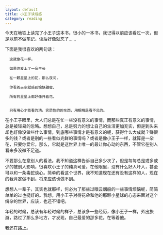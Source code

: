 ```yaml
---
layout: default
title: 小王子读后感
category: reading
---
```


今天在地铁上读完了小王子这本书，很小的一本书，我记得以前应该看过一次，但是以前不做笔记，读后好像就忘了……

下面是我很喜欢的两句话：

      这就像花一样。

      如果你爱上了一朵生长

      在一颗星星上的花，那么夜间，

      你看着天空就感到愉快甜蜜，

      所有的星星上都好像开着花。


      只有用心才能看的清。实质性的的东西，用眼睛是看不见的。

在小王子眼里，大人们总是在忙一些没有意义的事情，而那些真正有意义的事情，总是被轻易的忽略。想想自己，总是努力的想让自己的生活更加充实，但是到头来却也好像没做些什么事情，到底哪些事情才是有意义的呢，获得什么大成就？赚很多的钱？或者是别的一些看似光鲜的事情吗？或者是像小王子一样，就算是一朵花，只要你爱它，那么，它就是这世界上唯一的最让你心动的东西，不管它在别人看来多没微不足道。

不要那么在意别人的看法，我不知道这样告诉自己多少次了，但是每每总是或多或少的被别人影响，很喜欢小王子的纯真可爱，在他眼里，没有什么好人坏人，甚至可以和一条毒蛇谈心。简单的看这个世界，我不知道现在还有没有这样的人，现在的我肯定做不到，将来应该也做不到。

想想人一辈子，其实也就那样，何必为了那些过眼云烟般的一些事情烦恼呢，简简单单的过也挺好的。我想，用小王子对待花朵和他的那颗小星球的心态来面对这个纷杂的世界，应该，也还不错吧。

年轻的时候，总该有年轻时候的样子，总该多一些经历，像小王子一样，外出旅游，路过了那么多地方，才发现，自己最爱的那多花，在等着他。

我还在路上。


